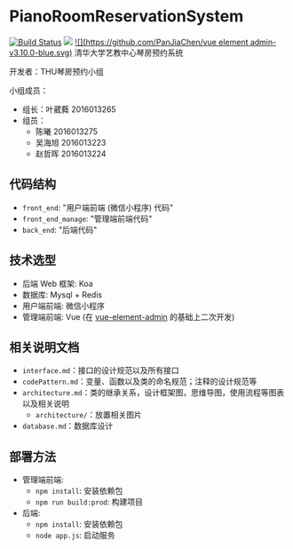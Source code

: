 # PianoRoomReservationSystem
[![Build Status](https://travis-ci.com/YeWR/PianoRoomReservationSystem.svg?token=uJujS3v93YqFPXfQnm9M&branch=master)](https://travis-ci.com/YeWR/PianoRoomReservationSystem)
[![](https://img.shields.io/badge/license-MIT-000000.svg)]()
[![](https://github.com/PanJiaChen/vue element admin-v3.10.0-blue.svg)](https://github.com/PanJiaChen/vue-element-admin)
清华大学艺教中心琴房预约系统

开发者：THU琴房预约小组

小组成员：
* 组长：叶葳蕤 2016013265
* 组员：
    * 陈曦 2016013275
    * 吴海旭 2016013223 
    * 赵哲晖 2016013224

## 代码结构

* `front_end`: "用户端前端 (微信小程序) 代码"
* `front_end_manage`: "管理端前端代码"
* `back_end`: "后端代码"

## 技术选型

* 后端 Web 框架: Koa
* 数据库: Mysql + Redis
* 用户端前端: 微信小程序
* 管理端前端: Vue (在 [vue-element-admin](https://github.com/PanJiaChen/vue-element-admin) 的基础上二次开发)


## 相关说明文档

* `interface.md`：接口的设计规范以及所有接口
* `codePattern.md`：变量、函数以及类的命名规范；注释的设计规范等
* `architecture.md`：类的继承关系，设计框架图，思维导图，使用流程等图表以及相关说明
  * `architecture/`：放置相关图片
* `database.md`：数据库设计

## 部署方法

* 管理端前端:
    * `npm install`: 安装依赖包
    * `npm run build:prod`: 构建项目
* 后端:
    * `npm install`: 安装依赖包
    * `node app.js`: 启动服务





